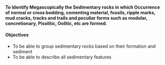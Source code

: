 #### To Identify Megascopically the Sedimentary rocks in which Occurrence of normal or cross bedding, cementing material, fossils, ripple marks, mud cracks, tracks and trails and peculiar forms such as modular, concretionary, Pisolitic, Oolitic, etc are formed.

#### Objectives
* To be able to group sedimentary rocks based on their formation and sediment
* To be able to describe all sedimentary features

